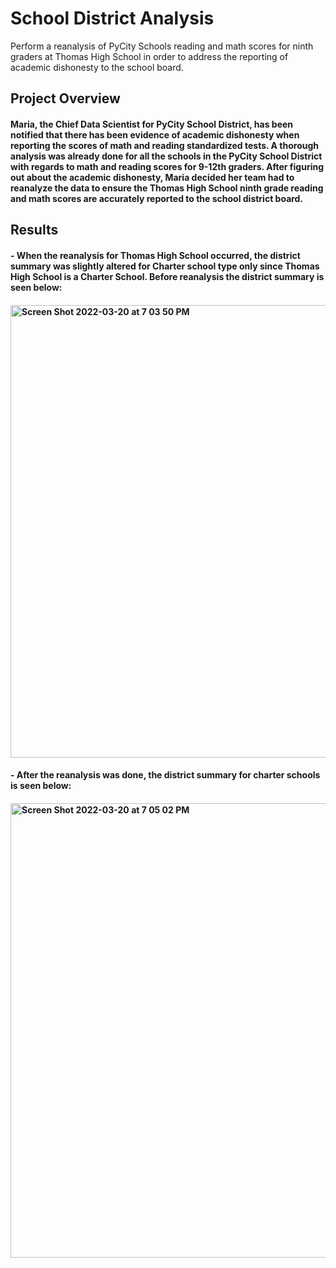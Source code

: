 # School District Analysis
Perform a reanalysis of PyCity Schools reading and math scores for ninth graders at Thomas High School in order to address the reporting of academic dishonesty to the school board.
## Project Overview
#### Maria, the Chief Data Scientist for PyCity School District, has been notified that there has been evidence of academic dishonesty when reporting the scores of math and reading standardized tests.  A thorough analysis was already done for all the schools in the PyCity School District with regards to math and reading scores for 9-12th graders.  After figuring out about the academic dishonesty, Maria decided her team had to reanalyze the data to ensure the Thomas High School ninth grade reading and math scores are accurately reported to the school district board.
## Results
#### - When the reanalysis for Thomas High School occurred, the district summary was slightly altered for Charter school type only since Thomas High School is a Charter School. Before reanalysis the district summary is seen below:
#### <img width="724" alt="Screen Shot 2022-03-20 at 7 03 50 PM" src="https://user-images.githubusercontent.com/99656224/159190013-465a847a-1794-4937-b56d-287c4f8a8809.png">
#### - After the reanalysis was done, the district summary for charter schools is seen below:
#### <img width="727" alt="Screen Shot 2022-03-20 at 7 05 02 PM" src="https://user-images.githubusercontent.com/99656224/159190052-840d573b-3afa-4dcb-b3cb-bb7883015af6.png">
